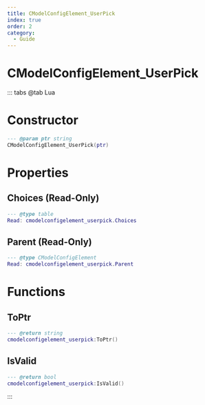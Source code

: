 ```yaml
---
title: CModelConfigElement_UserPick
index: true
order: 2
category:
  - Guide
---
```


# CModelConfigElement_UserPick

::: tabs
@tab Lua
# Constructor
```lua
--- @param ptr string
CModelConfigElement_UserPick(ptr)
```
# Properties
## Choices (Read-Only)
```lua
--- @type table
Read: cmodelconfigelement_userpick.Choices
```
## Parent (Read-Only)
```lua
--- @type CModelConfigElement
Read: cmodelconfigelement_userpick.Parent
```
# Functions
## ToPtr
```lua
--- @return string
cmodelconfigelement_userpick:ToPtr()
```
## IsValid
```lua
--- @return bool
cmodelconfigelement_userpick:IsValid()
```

:::